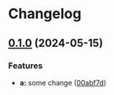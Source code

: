 # Changelog

## [0.1.0](https://github.com/01Joseph-Hwang10/release-please-monorepo-with-root-example/compare/a-v0.0.1...a-v0.1.0) (2024-05-15)


### Features

* **a:** some change ([00abf7d](https://github.com/01Joseph-Hwang10/release-please-monorepo-with-root-example/commit/00abf7d7d524a75d7a52c08f72aa3eec4851074b))
